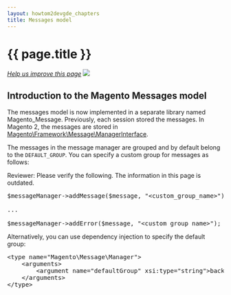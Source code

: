 ```yaml
---
layout: howtom2devgde_chapters
title: Messages model 
---
```

 
<h1 id="m2devgde-session">{{ page.title }}</h1>

<p><a href="{{ site.githuburl }}m2devgde/holding-pen/messages.md" target="_blank"><em>Help us improve this page</em></a>&nbsp;<img src="{{ site.baseurl }}common/images/newWindow.gif"/></p>

<h2 id="m2devgde-session-intro">Introduction to the Magento Messages model</h2> 

The messages model is now implemented in a separate library named Magento_Message. Previously, each session stored the messages. In Magento 2, the messages are stored in <a href="https://github.com/magento/magento2/blob/master/lib/internal/Magento/Framework/Message/ManagerInterface.php" target="_blank">Magento\Framework\Message\ManagerInterface</a>.

The messages in the message manager are grouped and by default belong to the `DEFAULT_GROUP`. You can specify a custom group for messages as follows:

<p class="q">Reviewer: Please verify the following. The information in this page is outdated.</p>

<pre>$messageManager->addMessage($message, "&lt;custom_group_name>");
 
...
 
$messageManager->addError($message, "&lt;custom_group_name>");</pre>

Alternatively, you can use dependency injection to specify the default group:

<pre>&lt;type name="Magento\Message\Manager">
    &lt;arguments>
        &lt;argument name="defaultGroup" xsi:type="string">backend&lt;/argument>
    &lt;/arguments>
&lt;/type></pre>